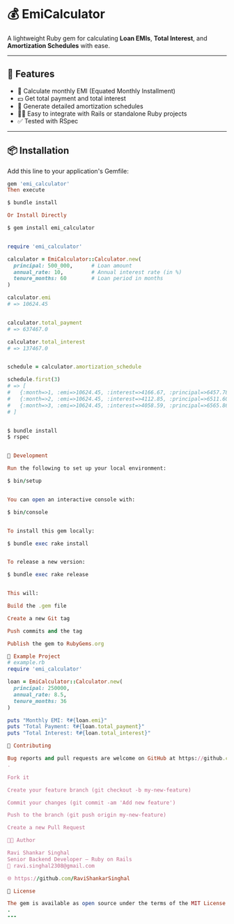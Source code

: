 # 💰 EmiCalculator

A lightweight Ruby gem for calculating **Loan EMIs**, **Total Interest**, and **Amortization Schedules** with ease.

---

## 🚀 Features

- 🧮 Calculate monthly EMI (Equated Monthly Installment)
- 💵 Get total payment and total interest
- 📅 Generate detailed amortization schedules
- 🧑‍💻 Easy to integrate with Rails or standalone Ruby projects
- ✅ Tested with RSpec

---

## 📦 Installation

Add this line to your application's Gemfile:

```ruby
gem 'emi_calculator'
Then execute

$ bundle install

Or Install Directly

$ gem install emi_calculator


require 'emi_calculator'

calculator = EmiCalculator::Calculator.new(
  principal: 500_000,      # Loan amount
  annual_rate: 10,         # Annual interest rate (in %)
  tenure_months: 60        # Loan period in months
)

calculator.emi
# => 10624.45


calculator.total_payment
# => 637467.0

calculator.total_interest
# => 137467.0


schedule = calculator.amortization_schedule

schedule.first(3)
# => [
#   {:month=>1, :emi=>10624.45, :interest=>4166.67, :principal=>6457.78, :balance=>493542.22},
#   {:month=>2, :emi=>10624.45, :interest=>4112.85, :principal=>6511.60, :balance=>487030.62},
#   {:month=>3, :emi=>10624.45, :interest=>4058.59, :principal=>6565.86, :balance=>480464.76}
# ]


$ bundle install
$ rspec


🧰 Development

Run the following to set up your local environment:

$ bin/setup


You can open an interactive console with:

$ bin/console


To install this gem locally:

$ bundle exec rake install


To release a new version:

$ bundle exec rake release


This will:

Build the .gem file

Create a new Git tag

Push commits and the tag

Publish the gem to RubyGems.org

📘 Example Project
# example.rb
require 'emi_calculator'

loan = EmiCalculator::Calculator.new(
  principal: 250000,
  annual_rate: 8.5,
  tenure_months: 36
)

puts "Monthly EMI: ₹#{loan.emi}"
puts "Total Payment: ₹#{loan.total_payment}"
puts "Total Interest: ₹#{loan.total_interest}"

🤝 Contributing

Bug reports and pull requests are welcome on GitHub at https://github.com/<your-username>/emi_calculator
.

Fork it

Create your feature branch (git checkout -b my-new-feature)

Commit your changes (git commit -am 'Add new feature')

Push to the branch (git push origin my-new-feature)

Create a new Pull Request

🧑‍💼 Author

Ravi Shankar Singhal
Senior Backend Developer — Ruby on Rails
📧 ravi.singhal2308@gmail.com

🌐 https://github.com/RaviShankarSinghal

🪪 License

The gem is available as open source under the terms of the MIT License
.
---
